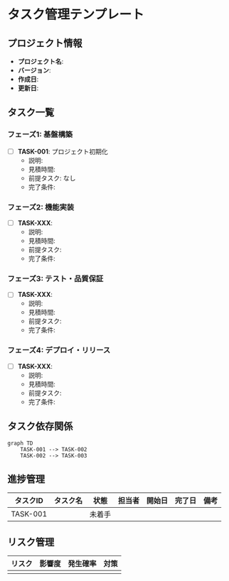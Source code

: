 # タスク管理テンプレート

## プロジェクト情報

- **プロジェクト名**:
- **バージョン**:
- **作成日**:
- **更新日**:

## タスク一覧

### フェーズ1: 基盤構築

- [ ] **TASK-001**: プロジェクト初期化
  - 説明:
  - 見積時間:
  - 前提タスク: なし
  - 完了条件:

### フェーズ2: 機能実装

- [ ] **TASK-XXX**:
  - 説明:
  - 見積時間:
  - 前提タスク:
  - 完了条件:

### フェーズ3: テスト・品質保証

- [ ] **TASK-XXX**:
  - 説明:
  - 見積時間:
  - 前提タスク:
  - 完了条件:

### フェーズ4: デプロイ・リリース

- [ ] **TASK-XXX**:
  - 説明:
  - 見積時間:
  - 前提タスク:
  - 完了条件:

## タスク依存関係

```mermaid
graph TD
    TASK-001 --> TASK-002
    TASK-002 --> TASK-003
```

## 進捗管理

| タスクID | タスク名 | 状態   | 担当者 | 開始日 | 完了日 | 備考 |
| -------- | -------- | ------ | ------ | ------ | ------ | ---- |
| TASK-001 |          | 未着手 |        |        |        |      |

## リスク管理

| リスク | 影響度 | 発生確率 | 対策 |
| ------ | ------ | -------- | ---- |
|        |        |          |      |
